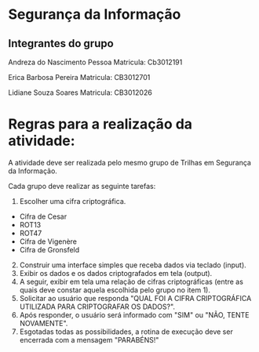 # Segurança da Informação


## Integrantes do grupo

  Andreza do Nascimento Pessoa  Matricula: Cb3012191

  Erica Barbosa Pereira   Matricula: CB3012701

  Lidiane Souza Soares   Matricula: CB3012026



# Regras para a realização da atividade:

A atividade deve ser realizada pelo mesmo grupo de Trilhas em Segurança da Informação.

Cada grupo deve realizar as seguinte tarefas:

1. Escolher uma cifra criptográfica.
  * Cifra de Cesar
  * ROT13
  * ROT47
  * Cifra de Vigenère
  * Cifra de Gronsfeld

2. Construir uma interface simples que receba dados via teclado (input).
3. Exibir os dados e os dados criptografados em tela (output).
4. A seguir, exibir em tela uma relação de cifras criptográficas (entre as quais deve constar aquela escolhida pelo grupo no item 1).
5. Solicitar ao usuário que responda "QUAL FOI A CIFRA CRIPTOGRÁFICA UTILIZADA PARA CRIPTOGRAFAR OS DADOS?".
6. Após responder, o usuário será informado com "SIM" ou "NÃO, TENTE NOVAMENTE".
7. Esgotadas todas as possibilidades, a rotina de execução deve ser encerrada com a mensagem "PARABÉNS!"